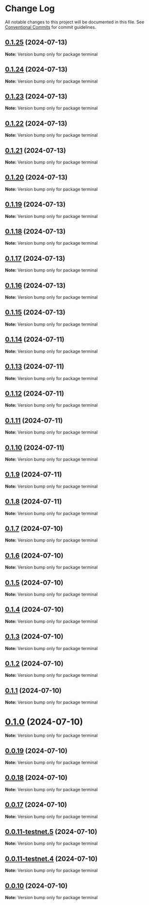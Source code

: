 # Change Log

All notable changes to this project will be documented in this file.
See [Conventional Commits](https://conventionalcommits.org) for commit guidelines.

## [0.1.25](https://github.com/coopenomics/monocoop/compare/terminal@0.1.25-alpha.0...terminal@0.1.25) (2024-07-13)

**Note:** Version bump only for package terminal





## [0.1.24](https://github.com/coopenomics/monocoop/compare/terminal@0.1.23-alpha.1...terminal@0.1.24) (2024-07-13)

**Note:** Version bump only for package terminal





## [0.1.23](https://github.com/coopenomics/monocoop/compare/terminal@0.1.23-alpha.0...terminal@0.1.23) (2024-07-13)

**Note:** Version bump only for package terminal





## [0.1.22](https://github.com/coopenomics/monocoop/compare/terminal@0.1.22-alpha.0...terminal@0.1.22) (2024-07-13)

**Note:** Version bump only for package terminal





## [0.1.21](https://github.com/coopenomics/monocoop/compare/terminal@0.1.21-alpha.0...terminal@0.1.21) (2024-07-13)

**Note:** Version bump only for package terminal





## [0.1.20](https://github.com/coopenomics/monocoop/compare/terminal@0.1.20-alpha.0...terminal@0.1.20) (2024-07-13)

**Note:** Version bump only for package terminal





## [0.1.19](https://github.com/coopenomics/monocoop/compare/terminal@0.1.19-alpha.2...terminal@0.1.19) (2024-07-13)

**Note:** Version bump only for package terminal





## [0.1.18](https://github.com/coopenomics/monocoop/compare/terminal@0.1.16-alpha.6...terminal@0.1.18) (2024-07-13)

**Note:** Version bump only for package terminal





## [0.1.17](https://github.com/coopenomics/monocoop/compare/terminal@0.1.16-alpha.6...terminal@0.1.17) (2024-07-13)

**Note:** Version bump only for package terminal





## [0.1.16](https://github.com/coopenomics/monocoop/compare/terminal@0.1.16-alpha.6...terminal@0.1.16) (2024-07-13)

**Note:** Version bump only for package terminal





## [0.1.15](https://github.com/coopenomics/monocoop/compare/terminal@0.1.15-testnet.1...terminal@0.1.15) (2024-07-13)

**Note:** Version bump only for package terminal





## [0.1.14](https://github.com/coopenomics/monocoop/compare/terminal@0.1.14-testnet.0...terminal@0.1.14) (2024-07-11)

**Note:** Version bump only for package terminal





## [0.1.13](https://github.com/coopenomics/monocoop/compare/terminal@0.1.13-testnet.0...terminal@0.1.13) (2024-07-11)

**Note:** Version bump only for package terminal





## [0.1.12](https://github.com/coopenomics/monocoop/compare/terminal@0.1.12-testnet.0...terminal@0.1.12) (2024-07-11)

**Note:** Version bump only for package terminal





## [0.1.11](https://github.com/coopenomics/monocoop/compare/terminal@0.1.11-testnet.1...terminal@0.1.11) (2024-07-11)

**Note:** Version bump only for package terminal





## [0.1.10](https://github.com/coopenomics/monocoop/compare/terminal@0.1.10-testnet.1...terminal@0.1.10) (2024-07-11)

**Note:** Version bump only for package terminal





## [0.1.9](https://github.com/coopenomics/monocoop/compare/terminal@0.1.9-testnet.0...terminal@0.1.9) (2024-07-11)

**Note:** Version bump only for package terminal





## [0.1.8](https://github.com/coopenomics/monocoop/compare/terminal@0.1.8-testnet.0...terminal@0.1.8) (2024-07-11)

**Note:** Version bump only for package terminal





## [0.1.7](https://github.com/coopenomics/monocoop/compare/terminal@0.1.7-testnet.0...terminal@0.1.7) (2024-07-10)

**Note:** Version bump only for package terminal





## [0.1.6](https://github.com/coopenomics/monocoop/compare/terminal@0.1.6-testnet.0...terminal@0.1.6) (2024-07-10)

**Note:** Version bump only for package terminal





## [0.1.5](https://github.com/coopenomics/monocoop/compare/terminal@0.1.5-testnet.0...terminal@0.1.5) (2024-07-10)

**Note:** Version bump only for package terminal





## [0.1.4](https://github.com/coopenomics/monocoop/compare/terminal@0.1.4-testnet.0...terminal@0.1.4) (2024-07-10)

**Note:** Version bump only for package terminal





## [0.1.3](https://github.com/coopenomics/monocoop/compare/terminal@0.1.3-testnet.0...terminal@0.1.3) (2024-07-10)

**Note:** Version bump only for package terminal





## [0.1.2](https://github.com/coopenomics/monocoop/compare/terminal@0.1.2-testnet.0...terminal@0.1.2) (2024-07-10)

**Note:** Version bump only for package terminal





## [0.1.1](https://github.com/coopenomics/monocoop/compare/terminal@0.1.1-testnet.0...terminal@0.1.1) (2024-07-10)

**Note:** Version bump only for package terminal





# [0.1.0](https://github.com/coopenomics/monocoop/compare/terminal@0.1.0-testnet.0...terminal@0.1.0) (2024-07-10)

**Note:** Version bump only for package terminal





## [0.0.19](https://github.com/coopenomics/monocoop/compare/terminal@0.0.19-testnet.0...terminal@0.0.19) (2024-07-10)

**Note:** Version bump only for package terminal





## [0.0.18](https://github.com/coopenomics/monocoop/compare/terminal@0.0.18-testnet.0...terminal@0.0.18) (2024-07-10)

**Note:** Version bump only for package terminal





## [0.0.17](https://github.com/coopenomics/monocoop/compare/terminal@0.0.17-testnet.0...terminal@0.0.17) (2024-07-10)

**Note:** Version bump only for package terminal





## [0.0.11-testnet.5](https://github.com/coopenomics/monocoop/compare/terminal@0.0.11-testnet.4...terminal@0.0.11-testnet.5) (2024-07-10)

**Note:** Version bump only for package terminal





## [0.0.11-testnet.4](https://github.com/coopenomics/monocoop/compare/terminal@0.0.11-testnet.3...terminal@0.0.11-testnet.4) (2024-07-10)

**Note:** Version bump only for package terminal





## [0.0.10](https://github.com/coopenomics/monocoop/compare/terminal@0.0.9...terminal@0.0.10) (2024-07-10)

**Note:** Version bump only for package terminal
